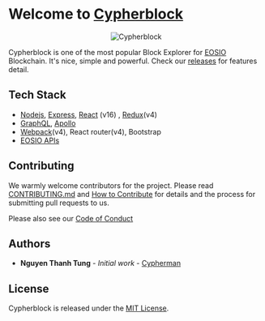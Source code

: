 # Welcome to [Cypherblock](https://www.cypherblock.io)

<p align="center">
  <img alt="Cypherblock" src="https://www.cypherblock.io/header_pro1.png">
</p>

Cypherblock is one of the most popular Block Explorer for [EOSIO](https://github.com/EOSIO/eos) Blockchain. It's nice, simple and powerful. Check our [releases](https://github.com/Cypherman1/cypherblock-eos/releases) for features detail.

## Tech Stack

- [Nodejs](https://nodejs.org/en/), [Express](https://expressjs.com/), [React](https://reactjs.org/) (v16) , [Redux](https://redux.js.org/)(v4)
- [GraphQL](https://graphql.org/), [Apollo](https://www.apollographql.com/)
- [Webpack](https://webpack.js.org/)(v4), React router(v4), Bootstrap
- [EOSIO APIs](https://developers.eos.io/)

## Contributing

We warmly welcome contributors for the project. Please read [CONTRIBUTING.md](CONTRIBUTING.md) and [How to Contribute](https://github.com/Cypherman1/cypherblock-eos/wiki/How-to-Contribute) for details and the process for submitting pull requests to us.

Please also see our [Code of Conduct](CODE_OF_CONDUCT.md)

## Authors

- **Nguyen Thanh Tung** - _Initial work_ - [Cypherman](https://github.com/Cypherman1)

## License

Cypherblock is released under the [MIT License](LICENSE.md).
